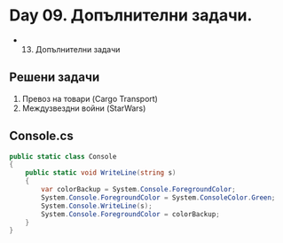 # Day 09. Допълнителни задачи.
- 13. Допълнителни задачи

## Решени задачи
1. Превоз на товари (Cargo Transport)
2. Междузвездни войни (StarWars)

## Console.cs
```cs
public static class Console
{
	public static void WriteLine(string s)
	{
		var colorBackup = System.Console.ForegroundColor;
		System.Console.ForegroundColor = System.ConsoleColor.Green;
		System.Console.WriteLine(s);
		System.Console.ForegroundColor = colorBackup;
	}
}
```
